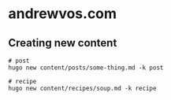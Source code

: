 # andrewvos.com

## Creating new content

```
# post
hugo new content/posts/some-thing.md -k post

# recipe
hugo new content/recipes/soup.md -k recipe
```
